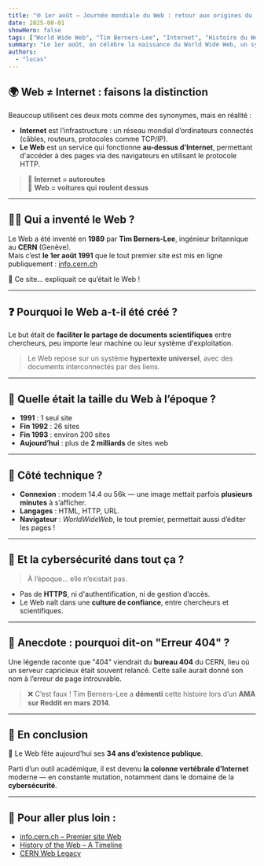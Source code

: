 ```yaml
---
title: "🌐 1er août – Journée mondiale du Web : retour aux origines du monde numérique"
date: 2025-08-01
showHero: false
tags: ["World Wide Web", "Tim Berners-Lee", "Internet", "Histoire du Web", "Cybersécurité"]
summary: "Le 1er août, on célèbre la naissance du World Wide Web, un système souvent confondu avec Internet mais qui a bouleversé l'accès à l'information, la communication et la sécurité numérique. Retour aux origines."
authors:
  - "lucas"
---
```


## 🌍 Web ≠ Internet : faisons la distinction

Beaucoup utilisent ces deux mots comme des synonymes, mais en réalité :

- **Internet** est l’infrastructure : un réseau mondial d’ordinateurs connectés (câbles, routeurs, protocoles comme TCP/IP).
- **Le Web** est un service qui fonctionne **au-dessus d’Internet**, permettant d'accéder à des pages via des navigateurs en utilisant le protocole HTTP.

> 🧱 **Internet = autoroutes**  
> 🚗 **Web = voitures qui roulent dessus**

---

## 👨‍🔬 Qui a inventé le Web ?

Le Web a été inventé en **1989** par **Tim Berners-Lee**, ingénieur britannique au **CERN** (Genève).  
Mais c’est **le 1er août 1991** que le tout premier site est mis en ligne publiquement : [info.cern.ch](http://info.cern.ch)

🔗 Ce site... expliquait ce qu’était le Web !

---

## ❓ Pourquoi le Web a-t-il été créé ?

Le but était de **faciliter le partage de documents scientifiques** entre chercheurs, peu importe leur machine ou leur système d'exploitation.

> Le Web repose sur un système **hypertexte universel**, avec des documents interconnectés par des liens.

---

## 📏 Quelle était la taille du Web à l’époque ?

- **1991** : 1 seul site
- **Fin 1992** : 26 sites
- **Fin 1993** : environ 200 sites
- **Aujourd’hui** : plus de **2 milliards** de sites web

---

## 🚀 Côté technique ?

- **Connexion** : modem 14.4 ou 56k — une image mettait parfois **plusieurs minutes** à s’afficher.
- **Langages** : HTML, HTTP, URL.
- **Navigateur** : *WorldWideWeb*, le tout premier, permettait aussi d’éditer les pages !

---

## 🔐 Et la cybersécurité dans tout ça ?

> À l’époque… elle n’existait pas.

- Pas de **HTTPS**, ni d'authentification, ni de gestion d’accès.
- Le Web naît dans une **culture de confiance**, entre chercheurs et scientifiques.

---

## 📎 Anecdote : pourquoi dit-on "Erreur 404" ?

Une légende raconte que "404" viendrait du **bureau 404** du CERN, lieu où un serveur capricieux était souvent relancé. Cette salle aurait donné son nom à l’erreur de page introuvable.

> ❌ C’est faux ! Tim Berners-Lee a **démenti** cette histoire lors d’un **AMA sur Reddit en mars 2014**.

---

## 🧠 En conclusion

🎉 Le Web fête aujourd’hui ses **34 ans d’existence publique**.

Parti d’un outil académique, il est devenu **la colonne vertébrale d’Internet** moderne — en constante mutation, notamment dans le domaine de la **cybersécurité**.

---

## 🔗 Pour aller plus loin :

- [info.cern.ch – Premier site Web](http://info.cern.ch)
- [History of the Web – A Timeline](https://webfoundation.org/about/vision/history-of-the-web/)
- [CERN Web Legacy](https://home.cern/science/computing/birth-web)
